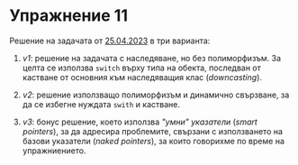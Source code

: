 # Упражнение 11

Решение на задачата от [25.04.2023](https://github.com/Gencho-Zhilkov/fmi-oop-group-7-2023/tree/main/2023-04-25#%D0%B7%D0%B0%D0%B4%D0%B0%D1%87%D0%B0) в три варианта:

1. _v1_: решение на задачата с наследяване, но без полиморфизъм. За целта се използва `switch` върху типа на обекта, последван от кастване от основния към наследяващия клас (_downcasting_).

2. _v2_: решение използващо полиморфизъм и динамично свързване, за да се избегне нуждата `swith` и кастване.

3. _v3_: бонус решение, което използва _"умни" указатели_ (_smart pointers_), за да адресира проблемите, свързани с използването на базови указатели (_naked pointers_), за които говорихме по време на упражниението.
